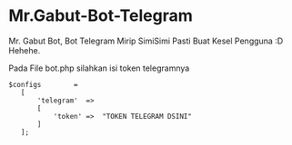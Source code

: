# Mr.Gabut-Bot-Telegram
 Mr. Gabut Bot, Bot Telegram Mirip SimiSimi Pasti Buat Kesel Pengguna :D Hehehe.
 
 Pada File bot.php silahkan isi token telegramnya
 
 ```
 $configs        =
    [
        'telegram'  =>
        [
            'token' =>  "TOKEN TELEGRAM DSINI"
        ]
    ];
 ```
